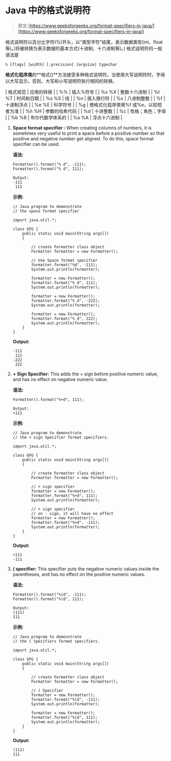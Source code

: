 # Java 中的格式说明符

> 原文:[https://www.geeksforgeeks.org/format-specifiers-in-java/](https://www.geeksforgeeks.org/format-specifiers-in-java/)

格式说明符以百分比字符(%)开头，以“类型字符”结尾，表示数据类型(int、float 等)。)将被转换为表示数据的基本方式(十进制、十六进制等)。)
格式说明符的一般语法是

```
% [flags] [width] [.precision] [argsize] typechar
```

**格式化程序类**的**格式()**方法接受多种格式说明符。当使用大写说明符时，字母以大写显示。否则，大写和小写说明符执行相同的转换。

| 格式规范 | 应用的转换 |
| %% | 插入%符号 |
| %x %X | 整数十六进制 |
| %t %T | 时间和日期 |
| %s %S | 线 |
| %n | 插入换行符 |
| %o | 八进制整数 |
| %f | 十进制浮点 |
| %e %E | 科学符号 |
| %g | 使格式化程序使用%f 或%e，以较短者为准 |
| %h %H | 参数的哈希代码 |
| %d | 十进整数 |
| %c | 性格；角色；字母 |
| %b %B | 布尔代数学体系的 |
| %a %A | 浮点十六进制 |

1.  **Space format specifier :** When creating columns of numbers, it is sometimes very useful to print a space before a positive number so that positive and negative number get aligned. To do this, space format specifier can be used.

    **语法:**

    ```
    Formatter().format("% d", -111);
    Formatter().format("% d", 111);

    Output:
    -111
     111

    ```

    **示例:**

    ```
    // Java program to demonstrate
    // the space format specifier

    import java.util.*;

    class GFG {
        public static void main(String args[])
        {

            // create Formatter class object
            Formatter formatter = new Formatter();

            // Use Space format specifier
            formatter.format("%d", -111);
            System.out.println(formatter);

            formatter = new Formatter();
            formatter.format("% d", 111);
            System.out.println(formatter);

            formatter = new Formatter();
            formatter.format("% d", -222);
            System.out.println(formatter);

            formatter = new Formatter();
            formatter.format("% d", 222);
            System.out.println(formatter);
        }
    }
    ```

    **Output:**

    ```
    -111
     111
    -222
     222

    ```

2.  **+ Sign Specifier:** This adds the + sign before positive numeric value, and has no effect on negative numeric value.

    **语法:**

    ```
    Formatter().format("%+d", 111);

    Output:
    +111

    ```

    **示例:**

    ```
    // Java program to demonstrate
    // the + sign Specifier format specifiers.

    import java.util.*;

    class GFG {
        public static void main(String args[])
        {

            // create Formatter class object
            Formatter formatter = new Formatter();

            // + sign specifier
            formatter = new Formatter();
            formatter.format("%+d", 111);
            System.out.println(formatter);

            // + sign specifier
            // on - sign, it will have no effect
            formatter = new Formatter();
            formatter.format("%+d", -111);
            System.out.println(formatter);
        }
    }
    ```

    **Output:**

    ```
    +111
    -111

    ```

3.  **( specifier:** This specifier puts the negative numeric values inside the parentheses, and has no effect on the positive numeric values.

    **语法:**

    ```
    Formatter().format("%(d", -111);
    Formatter().format("%(d", 111);

    Output:
    (111)
    111

    ```

    **示例:**

    ```
    // Java program to demonstrate
    // the ( Specifiers format specifiers.

    import java.util.*;

    class GFG {
        public static void main(String args[])
        {

            // create Formatter class object
            Formatter formatter = new Formatter();

            // ( Specifier
            formatter = new Formatter();
            formatter.format("%(d", -111);
            System.out.println(formatter);

            formatter = new Formatter();
            formatter.format("%(d", 111);
            System.out.println(formatter);
        }
    }
    ```

    **Output:**

    ```
    (111)
    111

    ```